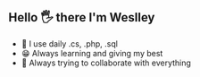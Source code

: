 ## Hello 🖐 there I'm Weslley 
  
 - 🤔 I use daily .cs, .php, .sql
 - 😁 Always learning and giving my best
 - 🌱 Always trying to collaborate with everything
